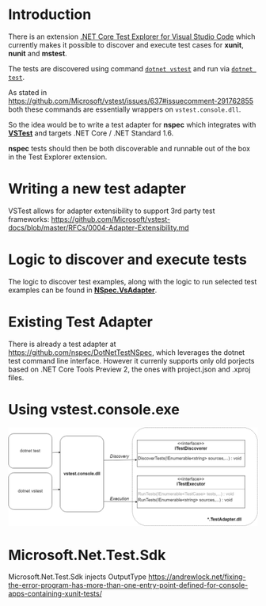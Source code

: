 # Introduction

There is an extension [.NET Core Test Explorer for Visual Studio Code](https://github.com/formulahendry/vscode-dotnet-test-explorer) which currently makes it possible to discover and execute test cases for **xunit**, **nunit** and **mstest**.

The tests are discovered using command [`dotnet vstest`](https://docs.microsoft.com/en-us/dotnet/core/tools/dotnet-vstest) and run via [`dotnet test`](https://docs.microsoft.com/en-us/dotnet/core/tools/dotnet-test).

As stated in https://github.com/Microsoft/vstest/issues/637#issuecomment-291762855 both these commands are essentially wrappers on `vstest.console.dll`.

So the idea would be to write a test adapter for **nspec** which integrates with [**VSTest**](https://github.com/Microsoft/vstest) and targets .NET Core / .NET Standard 1.6.

**nspec** tests should then be both discoverable and runnable out of the box in the Test Explorer extension.


# Writing a new test adapter

VSTest allows for adapter extensibility to support 3rd party test frameworks:
https://github.com/Microsoft/vstest-docs/blob/master/RFCs/0004-Adapter-Extensibility.md

# Logic to discover and execute tests

The logic to discover test examples, along with the logic to run selected test examples can be found in [**NSpec.VsAdapter**](https://github.com/nspec/NSpec.VsAdapter).

# Existing Test Adapter

There is already a test adapter at https://github.com/nspec/DotNetTestNSpec, which leverages the dotnet test command line interface. However it currenly supports only old porjects based on .NET Core Tools Preview 2, the ones with project.json and .xproj files.

# Using vstest.console.exe

![TestAdapterCli](/pictures/testadaptercli.png)

# Microsoft.Net.Test.Sdk

Microsoft.Net.Test.Sdk injects OutputType
https://andrewlock.net/fixing-the-error-program-has-more-than-one-entry-point-defined-for-console-apps-containing-xunit-tests/